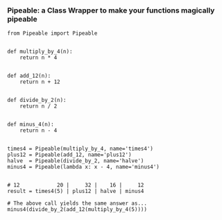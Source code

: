 ### Pipeable: a Class Wrapper to make your functions magically pipeable ###

    
    from Pipeable import Pipeable
        

    def multiply_by_4(n):
        return n * 4


    def add_12(n):
        return n + 12


    def divide_by_2(n):
        return n / 2


    def minus_4(n):
        return n - 4


    times4 = Pipeable(multiply_by_4, name='times4')
    plus12 = Pipeable(add_12, name='plus12')
    halve  = Pipeable(divide_by_2, name='halve')
    minus4 = Pipeable(lambda x: x - 4, name='minus4')


    # 12            20 |     32 |    16 |     12
    result = times4(5) | plus12 | halve | minus4

    # The above call yields the same answer as...
    minus4(divide_by_2(add_12(multiply_by_4(5))))
